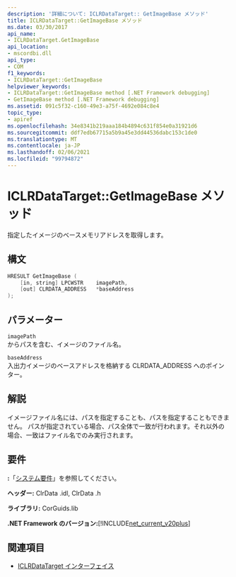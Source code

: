 ```yaml
---
description: '詳細について: ICLRDataTarget:: GetImageBase メソッド'
title: ICLRDataTarget::GetImageBase メソッド
ms.date: 03/30/2017
api_name:
- ICLRDataTarget.GetImageBase
api_location:
- mscordbi.dll
api_type:
- COM
f1_keywords:
- ICLRDataTarget::GetImageBase
helpviewer_keywords:
- ICLRDataTarget::GetImageBase method [.NET Framework debugging]
- GetImageBase method [.NET Framework debugging]
ms.assetid: 091c5f32-c160-49e3-a75f-4692e084c8e4
topic_type:
- apiref
ms.openlocfilehash: 34e8341b219aaa184b4894c631f854e0a31921d6
ms.sourcegitcommit: ddf7edb67715a5b9a45e3dd44536dabc153c1de0
ms.translationtype: MT
ms.contentlocale: ja-JP
ms.lasthandoff: 02/06/2021
ms.locfileid: "99794872"
---
```

# <a name="iclrdatatargetgetimagebase-method"></a>ICLRDataTarget::GetImageBase メソッド

指定したイメージのベースメモリアドレスを取得します。  
  
## <a name="syntax"></a>構文  
  
```cpp  
HRESULT GetImageBase (  
    [in, string] LPCWSTR    imagePath,  
    [out] CLRDATA_ADDRESS   *baseAddress  
);  
```  
  
## <a name="parameters"></a>パラメーター  

 `imagePath`  
 からパスを含む、イメージのファイル名。  
  
 `baseAddress`  
 入出力イメージのベースアドレスを格納する CLRDATA_ADDRESS へのポインター。  
  
## <a name="remarks"></a>解説  

 イメージファイル名には、パスを指定することも、パスを指定することもできません。 パスが指定されている場合、パス全体で一致が行われます。それ以外の場合、一致はファイル名でのみ実行されます。  
  
## <a name="requirements"></a>要件  

 **:**「[システム要件](../../get-started/system-requirements.md)」を参照してください。  
  
 **ヘッダー:** ClrData .idl, ClrData .h  
  
 **ライブラリ:** CorGuids.lib  
  
 **.NET Framework のバージョン:**[!INCLUDE[net_current_v20plus](../../../../includes/net-current-v20plus-md.md)]  
  
## <a name="see-also"></a>関連項目

- [ICLRDataTarget インターフェイス](iclrdatatarget-interface.md)
